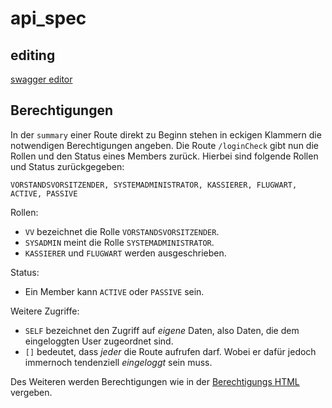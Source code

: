 # api_spec

## editing

[swagger editor](https://editor.swagger.io)

## Berechtigungen

In der `summary` einer Route direkt zu Beginn stehen in eckigen Klammern die notwendigen Berechtigungen angeben. 
Die Route `/loginCheck` gibt nun die Rollen und den Status eines Members zurück.
Hierbei sind folgende Rollen und Status zurückgegeben: 

`VORSTANDSVORSITZENDER, SYSTEMADMINISTRATOR, KASSIERER, FLUGWART, ACTIVE, PASSIVE`

Rollen:
- `VV` bezeichnet die Rolle `VORSTANDSVORSITZENDER`.
- `SYSADMIN` meint die Rolle `SYSTEMADMINISTRATOR`.
- `KASSIERER` und `FLUGWART` werden ausgeschrieben.

Status:
- Ein Member kann `ACTIVE` oder `PASSIVE` sein.

Weitere Zugriffe:
- `SELF` bezeichnet den Zugriff auf _eigene_ Daten, also Daten, die dem eingeloggten User zugeordnet sind.
- `[]` bedeutet, dass _jeder_ die Route aufrufen darf. Wobei er dafür jedoch immernoch tendenziell _eingeloggt_ sein muss.

Des Weiteren werden Berechtigungen wie in der [Berechtigungs HTML](https://github.com/wwi16ama/api_spec/blob/master/Berechtigungskonzept.html) vergeben. 
